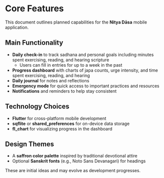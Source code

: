# Core Features

This document outlines planned capabilities for the **Nitya Dāsa** mobile application.

## Main Functionality

- **Daily check-in** to track sadhana and personal goals including
  minutes spent exercising, reading, and hearing scripture
  - Users can fill in entries for up to a week in the past
- **Progress dashboard** with charts of japa counts, urge intensity,
  and time spent exercising, reading, and hearing
- **Daily journal** for notes and reflections
- **Emergency mode** for quick access to important practices and resources
- **Notifications** and reminders to help stay consistent

## Technology Choices

- **Flutter** for cross-platform mobile development
- **sqflite** or **shared_preferences** for on-device data storage
- **fl_chart** for visualizing progress in the dashboard

## Design Themes

- A **saffron color palette** inspired by traditional devotional attire
- Optional **Sanskrit fonts** (e.g., Noto Sans Devanagari) for headings

These are initial ideas and may evolve as development progresses.
